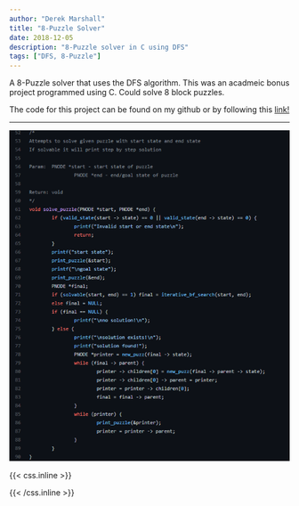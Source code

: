 ```yaml
---
author: "Derek Marshall"
title: "8-Puzzle Solver"
date: 2018-12-05
description: "8-Puzzle solver in C using DFS"
tags: ["DFS, 8-Puzzle"]
---
```


A 8-Puzzle solver that uses the DFS algorithm. This was an acadmeic bonus project programmed using C. Could solve 8 block puzzles.

<!--more-->

The code for this project can be found on my github or by following this [link!](https://github.com/DerekMarshall855/8PuzzleSolver)

---

!['8-Puzzle Solver'](../images/8_puzzle.png)


{{< css.inline >}}

<style>
.emojify {
	font-family: Apple Color Emoji, Segoe UI Emoji, NotoColorEmoji, Segoe UI Symbol, Android Emoji, EmojiSymbols;
	font-size: 2rem;
	vertical-align: middle;
}
@media screen and (max-width:650px) {
  .nowrap {
    display: block;
    margin: 25px 0;
  }
}
</style>

{{< /css.inline >}}